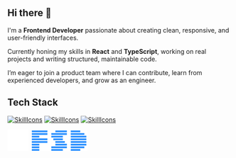 ## Hi there 👋

I'm a **Frontend Developer** passionate about creating clean, responsive, and user-friendly interfaces. <br />

Currently honing my skills in **React** and **TypeScript**, working on real projects and writing structured, maintainable code. <br />

I’m eager to join a product team where I can contribute, learn from experienced developers, and grow as an engineer.

## Tech Stack

[![SkillIcons](https://skillicons.dev/icons?i=html,css,scss)](https://skillicons.dev)
[![SkillIcons](https://skillicons.dev/icons?i=js,ts,react)](https://skillicons.dev)
[![SkillIcons](https://skillicons.dev/icons?i=tailwind,vite)](https://skillicons.dev)

<img src="./bem.svg" width="48" alt="BEM" />
<img src="./fsd.png" width="128" alt="FSD" />


